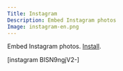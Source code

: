 ```yaml
---
Title: Instagram
Description: Embed Instagram photos
Image: instagram-en.png
---
```

Embed Instagram photos.
[Install](https://github.com/datenstrom/yellow-extensions/tree/master/features/instagram).

[instagram BISN9ngjV2-]


